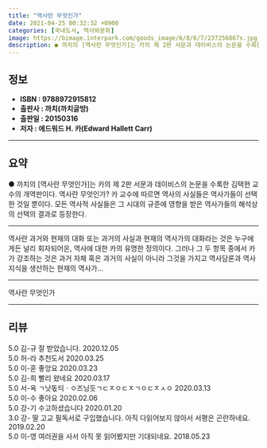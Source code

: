 ```yaml
---
title: "역사란 무엇인가"
date: 2021-04-25 00:32:32 +0900
categories: [국내도서, 역사와문화]
image: https://bimage.interpark.com/goods_image/6/8/6/7/237256867s.jpg
description: ● 까치의 [역사란 무엇인가]는 카의 제 2판 서문과 데이비스의 논문을 수록한 김택현 교수의 개역판이다. 역사란 무엇인가? 카 교수에 따르면 역사의 사실들은 역사가들이 선택한 것일 뿐이다. 모든 역사적 사실들은 그 시대의 규준에 영향을 받은 역사가들의 해석상의 선택의 결과로 등장한다.
---
```


## **정보**

- **ISBN : 9788972915812**
- **출판사 : 까치(까치글방)**
- **출판일 : 20150316**
- **저자 : 에드워드 H. 카(Edward Hallett Carr)**

------



## **요약**

●  까치의 [역사란 무엇인가]는 카의 제 2판 서문과 데이비스의 논문을 수록한 김택현 교수의 개역판이다. 역사란 무엇인가? 카 교수에 따르면 역사의 사실들은 역사가들이 선택한 것일 뿐이다. 모든 역사적 사실들은 그 시대의 규준에 영향을 받은 역사가들의 해석상의 선택의 결과로 등장한다.

------

역사란 과거와 현재의 대화 또는 과거의 사실과 현재의 역사가의 대화라는 것은 누구에게든 널리 회자되어온, 역사에 대한 카의 유명한 정의이다. 그러나 그 두 항목 중에서 카가 강조하는 것은 과거 자체 혹은 과거의 사실이 아니라 그것을 가지고 역사담론과 역사지식을 생산하는 현재의 역사가... 

------


역사란 무엇인가 

------


## **리뷰** 

5.0 김-규 잘 받았습니다. 2020.12.05 <br/>5.0 허-라 추천도서 2020.03.25 <br/>5.0 이-훈 좋앙요 2020.03.23 <br/>5.0 김-희 빨리 왔네요 2020.03.17 <br/>5.0 서-옥 ㄱ낫돇듸ㆍㅇ즈닝듯ㄱㄷㅈㅇㄷㅈㄱㅇㄷㅈㅅㅇ 2020.03.13 <br/>5.0 이-수 좋아요  2020.02.06 <br/>5.0 강-기 수고하셨습니다 2020.01.20 <br/>3.0 강- 딸 고교 필독서로 구입했습니다. 아직 다읽어보지 않아서 서평은 곤란하네요. 2019.02.20 <br/>5.0 이-영 여러권을 사서 아직 못 읽어봤지만 기대되네요. 2018.05.23 <br/>